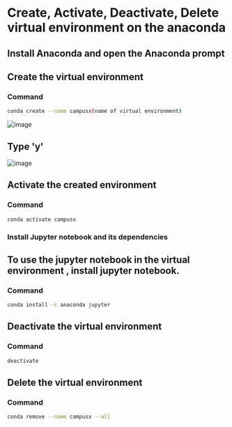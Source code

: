 # Create, Activate, Deactivate, Delete virtual environment on the anaconda
## Install Anaconda and open the Anaconda prompt
## Create the virtual environment
### Command
```bash
conda create --name campusx(name of virtual environment)
```
![image](https://github.com/user-attachments/assets/97da8b38-f53d-4066-8ad4-7d0a4c6059f9)
## Type 'y'
![image](https://github.com/user-attachments/assets/d76f4c4e-4c75-4973-a40b-aab0167f24b0)
## Activate the created environment
### Command
```bash
conda activate campusx
```
### Install Jupyter notebook and its dependencies
## To use the jupyter notebook in the virtual environment , install jupyter  notebook.
### Command
```bash
conda install -c anaconda jupyter
```
## Deactivate the virtual environment 
### Command
```bash
deactivate
```
## Delete the virtual environment 
### Command
```bash
conda remove --name campusx --all
```

